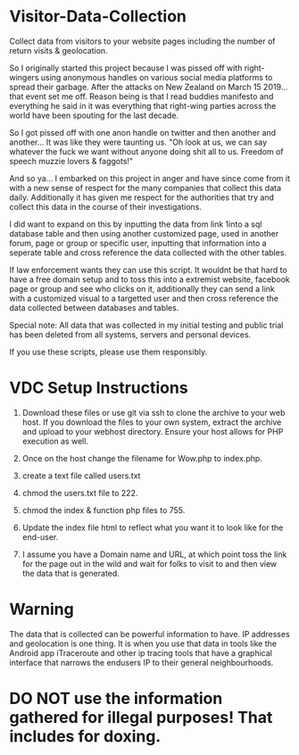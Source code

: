 # Visitor-Data-Collection
Collect data from visitors to your website pages including the number of return visits &amp; geolocation.


So I originally started this project because I was pissed off with right-wingers using anonymous handles on various social media platforms to spread their garbage. After the attacks on New Zealand on March 15 2019... that event set me off. Reason being is that I read buddies manifesto and everything he said in it was everything that right-wing parties across the world have been spouting for the last decade.

So I got pissed off with one anon handle on twitter and then another and another... It was like they were taunting us. "Oh look at us, we can say whatever the fuck we want without anyone doing shit all to us. Freedom of speech muzzie lovers & faggots!"

And so ya... I embarked on this project in anger and have since come from it with a new sense of respect for the many companies that collect this data daily. Additionally it has given me respect for the authorities that try and collect this data in the course of their investigations.

I did want to expand on this by inputting the data from link 1into a sql database table and then using another customized page, used in another forum, page or group or specific user, inputting that information into a seperate table and cross reference the data collected with the other tables.

If law enforcement wants they can use this script. It wouldnt be that hard to have a free domain setup and to toss this into a extremist website, facebook page or group and see who clicks on it, additionally they can send a link with a customized visual to a targetted user and then cross reference the data collected between databases and tables.

Special note: All data that was collected in my initial testing and public trial has been deleted from all systems, servers and personal devices.

If you use these scripts, please use them responsibly.

# VDC Setup Instructions

1) Download these files or use git via ssh to clone the archive to your web host.
  If you download the files to your own system, extract the archive and upload to your webhost directory.
  Ensure your host allows for PHP execution as well.
  
2) Once on the host change the filename for Wow.php to index.php.

3) create a text file called users.txt

4) chmod the users.txt file to 222.

5) chmod the index & function php files to 755.

6) Update the index file html to reflect what you want it to look like for the end-user.

7) I assume you have a Domain name and URL, at which point toss the link for the page out in the wild and wait for folks to visit to and then view the data that is generated.


# Warning

The data that is collected can be powerful information to have. IP addresses and geolocation is one thing. It is when you use that data in tools like the Android app iTraceroute and other ip tracing tools that have a graphical interface that narrows the endusers IP to their general neighbourhoods.

# DO NOT use the information gathered for illegal purposes! That includes for doxing.

